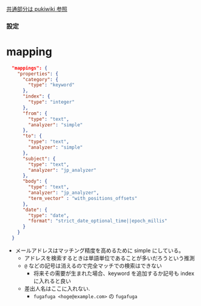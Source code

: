 [共通部分は pukiwiki 参照](./pukiwiki-memo.md)


### 設定


# mapping

```json
  "mappings": {
    "properties": {
      "category": {
        "type": "keyword"
      },
      "index": {
        "type": "integer"
      },
      "from": {
        "type": "text",
        "analyzer": "simple"
      },
      "to": {
        "type": "text",
        "analyzer": "simple"
      },
      "subject": {
        "type": "text",
        "analyzer": "jp_analyzer"
      },
      "body": {
        "type": "text",
        "analyzer": "jp_analyzer",
        "term_vector" : "with_positions_offsets"
      },
      "date": {
        "type": "date",
        "format": "strict_date_optional_time||epoch_millis"
      }
    }
  }
```

- メールアドレスはマッチング精度を高めるために simple にしている。
  - アドレスを検索するときは単語単位であることが多いだろうという推測
  - `@` などの記号は消えるので完全マッチでの検索はできない
    - 将来その需要が生まれた場合、keyword を追加するか記号も index に入れると良い
  - 差出人名はここに入れない.
    - `fugafuga <hoge@example.com>` の `fugafuga`
